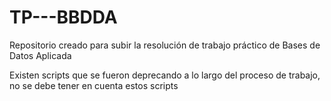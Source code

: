 # TP---BBDDA
Repositorio creado para subir la resolución de trabajo práctico de Bases de Datos Aplicada

Existen scripts que se fueron deprecando a lo largo del proceso de trabajo, no se debe tener en cuenta estos scripts
